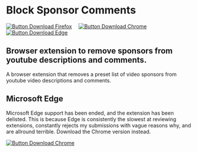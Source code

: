 # Block Sponsor Comments

[![Button Download Firefox]][Download Firefox]  
[![Button Download Chrome]][Download Chrome]  
[![Button Download Edge]][Download Edge]

## Browser extension to remove sponsors from youtube descriptions and comments.

A browser extension that removes a preset list of video sponsors from youtube video descriptions and comments.

## Microsoft Edge <a id="microsoftedge"></a>

Microsoft Edge support has been ended, and the extension has been delisted. This is because Edge is consistently the slowest at reviewing extensions, constantly rejects my submissions with vague reasons why, and are allround terrible. Download the Chrome version instead.

[![Button Download Chrome]][Download Chrome]

<!----------------------------------------------------------------------------->

[Button Download Firefox]: https://img.shields.io/badge/Firefox-FF7139?style=for-the-badge&logoColor=white&logo=Firefox

[Button Download Chrome]: https://img.shields.io/badge/Chrome-4285F4?style=for-the-badge&logoColor=white&logo=GoogleChrome

[Button Download Edge]: https://img.shields.io/badge/Edge-0078D7?style=for-the-badge&logoColor=white&logo=MicrosoftEdge&color=grey

[Download Firefox]: https://addons.mozilla.org/en-US/firefox/addon/block-sponsor-comments/
[Download Chrome]: https://chromewebstore.google.com/detail/block-sponsor-comments/ajfpidfnjbpldhaokhiclamancibkamm
[Download Edge]: #microsoftedge
